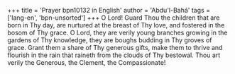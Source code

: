 +++
title = 'Prayer bpn10132 in English'
author = 'Abdu'l-Bahá'
tags = ['lang-en', 'bpn-unsorted']
+++
O Lord! Guard Thou the children that are born in Thy day, are nurtured at the breast of Thy love, and fostered in the bosom of Thy grace.
O Lord, they are verily young branches growing in the gardens of Thy knowledge, they are boughs budding in Thy groves of grace. Grant them a share of Thy generous gifts, make them to thrive and flourish in the rain that raineth from the clouds of Thy bestowal.
Thou art verily the Generous, the Clement, the Compassionate!
